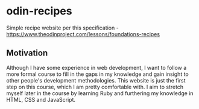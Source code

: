 # odin-recipes
Simple recipe website per this specification - https://www.theodinproject.com/lessons/foundations-recipes

## Motivation
Although I have some experience in web development, I want to follow a more formal course to fill in the gaps in my knowledge and gain insight to other people's development methodologies. This website is just the first step on this course, which I am pretty comfortable with. I aim to stretch myself later in the course by learning Ruby and furthering my knowledge in HTML, CSS and JavaScript.